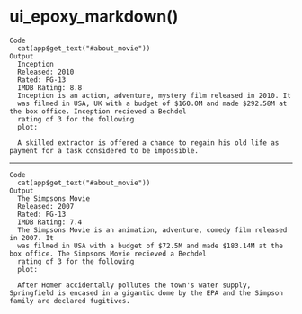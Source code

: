 # ui_epoxy_markdown()

    Code
      cat(app$get_text("#about_movie"))
    Output
      Inception
      Released: 2010
      Rated: PG-13
      IMDB Rating: 8.8
      Inception is an action, adventure, mystery film released in 2010. It
      was filmed in USA, UK with a budget of $160.0M and made $292.58M at the box office. Inception recieved a Bechdel
      rating of 3 for the following
      plot:
      
      A skilled extractor is offered a chance to regain his old life as payment for a task considered to be impossible.

---

    Code
      cat(app$get_text("#about_movie"))
    Output
      The Simpsons Movie
      Released: 2007
      Rated: PG-13
      IMDB Rating: 7.4
      The Simpsons Movie is an animation, adventure, comedy film released in 2007. It
      was filmed in USA with a budget of $72.5M and made $183.14M at the box office. The Simpsons Movie recieved a Bechdel
      rating of 3 for the following
      plot:
      
      After Homer accidentally pollutes the town's water supply, Springfield is encased in a gigantic dome by the EPA and the Simpson family are declared fugitives.

